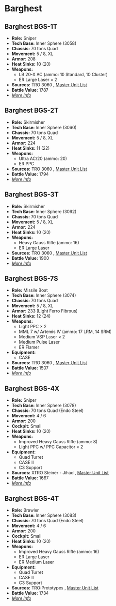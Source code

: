 # Barghest 

## Barghest BGS-1T 

- **Role:** Sniper 
- **Tech Base:** Inner Sphere (3058) 
- **Chassis:** 70 tons Quad 
- **Movement:** 5 / 8, XL 
- **Armor:** 208 
- **Heat Sinks:** 10 (20) 
- **Weapons:** 
  - LB 20-X AC (ammo: 10 Standard, 10 Cluster) 
  - ER Large Laser × 2 
- **Sources:** TRO 3060 , [Master Unit List](http://masterunitlist.info/Unit/Details/252/barghest-bgs-1t) 
- **Battle Value:** 1787 
- [*More Info*](barghest/barghest_bgs-1t.md) 

## Barghest BGS-2T 

- **Role:** Skirmisher 
- **Tech Base:** Inner Sphere (3060) 
- **Chassis:** 70 tons Quad 
- **Movement:** 5 / 8, XL 
- **Armor:** 224 
- **Heat Sinks:** 11 (22) 
- **Weapons:** 
  - Ultra AC/20 (ammo: 20) 
  - ER PPC 
- **Sources:** TRO 3060 , [Master Unit List](http://masterunitlist.info/Unit/Details/253/barghest-bgs-2t) 
- **Battle Value:** 1794 
- [*More Info*](barghest/barghest_bgs-2t.md) 

## Barghest BGS-3T 

- **Role:** Skirmisher 
- **Tech Base:** Inner Sphere (3062) 
- **Chassis:** 70 tons Quad 
- **Movement:** 5 / 8, XL 
- **Armor:** 224 
- **Heat Sinks:** 10 (20) 
- **Weapons:** 
  - Heavy Gauss Rifle (ammo: 16) 
  - ER Large Laser 
- **Sources:** TRO 3060 , [Master Unit List](http://masterunitlist.info/Unit/Details/254/barghest-bgs-3t) 
- **Battle Value:** 1900 
- [*More Info*](barghest/barghest_bgs-3t.md) 

## Barghest BGS-7S 

- **Role:** Missile Boat 
- **Tech Base:** Inner Sphere (3074) 
- **Chassis:** 70 tons Quad 
- **Movement:** 5 / 8, XL 
- **Armor:** 233 (Light Ferro Fibrous) 
- **Heat Sinks:** 12 (24) 
- **Weapons:** 
  - Light PPC × 2 
  - MML 7 w/ Artemis IV (ammo: 17 LRM, 14 SRM) 
  - Medium VSP Laser × 2 
  - Medium Pulse Laser 
  - ER Flamer 
- **Equipment:** 
  - CASE 
- **Sources:** TRO 3060 , [Master Unit List](http://masterunitlist.info/Unit/Details/255/barghest-bgs-7s) 
- **Battle Value:** 1507 
- [*More Info*](barghest/barghest_bgs-7s.md) 

## Barghest BGS-4X 

- **Role:** Sniper 
- **Tech Base:** Inner Sphere (3078) 
- **Chassis:** 70 tons Quad (Endo Steel) 
- **Movement:** 4 / 6 
- **Armor:** 200 
- **Cockpit:** Small 
- **Heat Sinks:** 10 (20) 
- **Weapons:** 
  - Improved Heavy Gauss Rifle (ammo: 8) 
  - Light PPC w/ PPC Capacitor × 2 
- **Equipment:** 
  - Quad Turret 
  - CASE II 
  - C3 Support 
- **Sources:** XTRO Steiner - Jihad , [Master Unit List](http://masterunitlist.info/Unit/Details/3791/barghest-bgs-4x) 
- **Battle Value:** 1667 
- [*More Info*](barghest/barghest_bgs-4x.md) 

## Barghest BGS-4T 

- **Role:** Brawler 
- **Tech Base:** Inner Sphere (3083) 
- **Chassis:** 70 tons Quad (Endo Steel) 
- **Movement:** 4 / 6 
- **Armor:** 200 
- **Cockpit:** Small 
- **Heat Sinks:** 10 (20) 
- **Weapons:** 
  - Improved Heavy Gauss Rifle (ammo: 16) 
  - ER Large Laser 
  - ER Medium Laser 
- **Equipment:** 
  - Quad Turret 
  - CASE II 
  - C3 Support 
- **Sources:** TRO:Prototypes , [Master Unit List](http://masterunitlist.info/Unit/Details/3790/barghest-bgs-4t) 
- **Battle Value:** 1734 
- [*More Info*](barghest/barghest_bgs-4t.md) 

